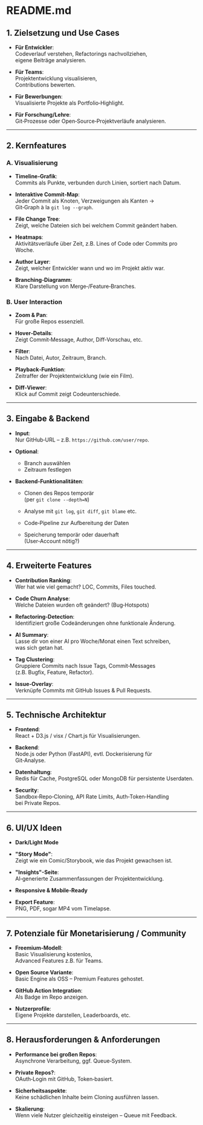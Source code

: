 # README.md

## **1. Zielsetzung und Use Cases**

- **Für Entwickler**:  
  Codeverlauf verstehen, Refactorings nachvollziehen,  
  eigene Beiträge analysieren.

- **Für Teams**:  
  Projektentwicklung visualisieren,  
  Contributions bewerten.

- **Für Bewerbungen**:  
  Visualisierte Projekte als Portfolio‑Highlight.

- **Für Forschung/Lehre**:  
  Git‑Prozesse oder Open‑Source‑Projektverläufe analysieren.

---

## **2. Kernfeatures**

### **A. Visualisierung**

- **Timeline‑Grafik**:  
  Commits als Punkte, verbunden durch Linien, sortiert nach Datum.

- **Interaktive Commit‑Map**:  
  Jeder Commit als Knoten, Verzweigungen als Kanten →  
  Git‑Graph à la `git log --graph`.

- **File Change Tree**:  
  Zeigt, welche Dateien sich bei welchem Commit geändert haben.

- **Heatmaps**:  
  Aktivitätsverläufe über Zeit, z.B. Lines of Code oder Commits pro Woche.

- **Author Layer**:  
  Zeigt, welcher Entwickler wann und wo im Projekt aktiv war.

- **Branching‑Diagramm**:  
  Klare Darstellung von Merge‑/Feature‑Branches.

### **B. User Interaction**

- **Zoom & Pan**:  
  Für große Repos essenziell.

- **Hover‑Details**:  
  Zeigt Commit‑Message, Author, Diff‑Vorschau, etc.

- **Filter**:  
  Nach Datei, Autor, Zeitraum, Branch.

- **Playback‑Funktion**:  
  Zeitraffer der Projektentwicklung (wie ein Film).

- **Diff‑Viewer**:  
  Klick auf Commit zeigt Codeunterschiede.

---

## **3. Eingabe & Backend**

- **Input**:  
  Nur GitHub‑URL – z.B. `https://github.com/user/repo`.

- **Optional**:

  - Branch auswählen  
  - Zeitraum festlegen

- **Backend‑Funktionalitäten**:

  - Clonen des Repos temporär  
    (per `git clone --depth=N`)

  - Analyse mit `git log`, `git diff`, `git blame` etc.

  - Code‑Pipeline zur Aufbereitung der Daten

  - Speicherung temporär oder dauerhaft  
    (User‑Account nötig?)

---

## **4. Erweiterte Features**

- **Contribution Ranking**:  
  Wer hat wie viel gemacht? LOC, Commits, Files touched.

- **Code Churn Analyse**:  
  Welche Dateien wurden oft geändert? (Bug‑Hotspots)

- **Refactoring‑Detection**:  
  Identifiziert große Codeänderungen ohne funktionale Änderung.

- **AI Summary**:  
  Lasse dir von einer AI pro Woche/Monat einen Text schreiben,  
  was sich getan hat.

- **Tag Clustering**:  
  Gruppiere Commits nach Issue Tags, Commit‑Messages  
  (z.B. Bugfix, Feature, Refactor).

- **Issue‑Overlay**:  
  Verknüpfe Commits mit GitHub Issues & Pull Requests.

---

## **5. Technische Architektur**

- **Frontend**:  
  React + D3.js / visx / Chart.js für Visualisierungen.

- **Backend**:  
  Node.js oder Python (FastAPI), evtl. Dockerisierung für  
  Git‑Analyse.

- **Datenhaltung**:  
  Redis für Cache, PostgreSQL oder MongoDB für persistente Userdaten.

- **Security**:  
  Sandbox‑Repo‑Cloning, API Rate Limits, Auth‑Token‑Handling  
  bei Private Repos.

---

## **6. UI/UX Ideen**

- **Dark/Light Mode**

- **"Story Mode"**:  
  Zeigt wie ein Comic/Storybook, wie das Projekt gewachsen ist.

- **"Insights"-Seite**:  
  AI‑generierte Zusammenfassungen der Projektentwicklung.

- **Responsive & Mobile‑Ready**

- **Export Feature**:  
  PNG, PDF, sogar MP4 vom Timelapse.

---

## **7. Potenziale für Monetarisierung / Community**

- **Freemium‑Modell**:  
  Basic Visualisierung kostenlos,  
  Advanced Features z.B. für Teams.

- **Open Source Variante**:  
  Basic Engine als OSS – Premium Features gehostet.

- **GitHub Action Integration**:  
  Als Badge im Repo anzeigen.

- **Nutzerprofile**:  
  Eigene Projekte darstellen, Leaderboards, etc.

---

## **8. Herausforderungen & Anforderungen**

- **Performance bei großen Repos**:  
  Asynchrone Verarbeitung, ggf. Queue‑System.

- **Private Repos?**:  
  OAuth‑Login mit GitHub, Token‑basiert.

- **Sicherheitsaspekte**:  
  Keine schädlichen Inhalte beim Cloning ausführen lassen.

- **Skalierung**:  
  Wenn viele Nutzer gleichzeitig einsteigen – Queue mit Feedback.
